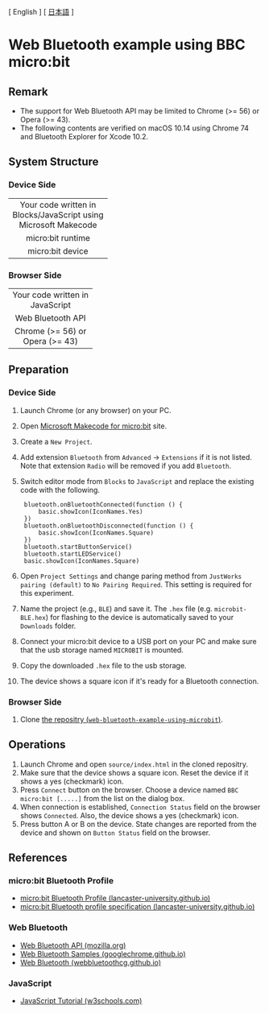 [ English ] [ [日本語](README.ja.md) ]

# Web Bluetooth example using BBC micro:bit

## Remark

+ The support for Web Bluetooth API may be limited to Chrome (>= 56) or Opera (>= 43).
+ The following contents are verified on macOS 10.14 using Chrome 74 and Bluetooth Explorer for Xcode 10.2.

## System Structure

### Device Side

<table>
<tr>
<td align="center">
	Your code written in <br>
	Blocks/JavaScript using <br>
	Microsoft Makecode
	</td>
	</tr>
<tr>
<td align="center">
	micro:bit runtime
	</td>
	</tr>
<tr>
<td align="center">
	micro:bit device
	</td>
	</tr>
	</table>

### Browser Side

<table>
<tr>
<td align="center">
	Your code written in <br>
	JavaScript
	</td>
	</tr>
<tr>
<td align="center">
	Web Bluetooth API
	</td>
	</tr>
<tr>
<td align="center">
	Chrome (>= 56) or <br>
	Opera (>= 43)
	</td>
	</tr>
	</table>

## Preparation

### Device Side

1. Launch Chrome (or any browser) on your PC.
1. Open [Microsoft Makecode for micro:bit](https://makecode.microbit.org/) site.
1. Create a `New Project`.
1. Add extension `Bluetooth` from `Advanced` -> `Extensions` if it is not listed. Note that extension `Radio` will be removed if you add `Bluetooth`.
1. Switch editor mode from `Blocks` to `JavaScript` and replace the existing code with the following.

		bluetooth.onBluetoothConnected(function () {
			basic.showIcon(IconNames.Yes)
		})
		bluetooth.onBluetoothDisconnected(function () {
			basic.showIcon(IconNames.Square)
		})
		bluetooth.startButtonService()
		bluetooth.startLEDService()
		basic.showIcon(IconNames.Square)

1. Open `Project Settings` and change paring method from `JustWorks pairing (default)` to `No Pairing Required`. This setting is required for this experiment.
1. Name the project (e.g., `BLE`) and save it. The `.hex` file (e.g. `microbit-BLE.hex`) for flashing to the device is automatically saved to your `Downloads` folder.
1. Connect your micro:bit device to a USB port on your PC and make sure that the usb storage named `MICROBIT` is mounted.
1. Copy the downloaded `.hex` file to the usb storage.
1. The device shows a square icon if it's ready for a Bluetooth connection.

### Browser Side

1. Clone [the repositry (`web-bluetooth-example-using-microbit`)](https://github.com/softgraph/web-bluetooth-example-using-microbit).

## Operations

1. Launch Chrome and open `source/index.html` in the cloned repositry.
1. Make sure that the device shows a square icon. Reset the device if it shows a yes (checkmark) icon.
1. Press `Connect` button on the browser. Choose a device named `BBC micro:bit [.....]` from the list on the dialog box.
1. When connection is established, `Connection Status` field on the browser shows `Connected`. Also, the device shows a yes (checkmark) icon.
1. Press button A or B on the device. State changes are reported from the device and shown on `Button Status` field on the browser.

## References

### micro:bit Bluetooth Profile

+ [micro:bit Bluetooth Profile (lancaster-university.github.io)](https://lancaster-university.github.io/microbit-docs/ble/profile/)
+ [micro:bit Bluetooth profile specification (lancaster-university.github.io)](https://lancaster-university.github.io/microbit-docs/resources/bluetooth/bluetooth_profile.html)

### Web Bluetooth

+ [Web Bluetooth API (mozilla.org)](https://developer.mozilla.org/en-US/docs/Web/API/Web_Bluetooth_API)
+ [Web Bluetooth Samples (googlechrome.github.io)](https://googlechrome.github.io/samples/web-bluetooth/)
+ [Web Bluetooth (webbluetoothcg.github.io)](https://webbluetoothcg.github.io/web-bluetooth/)

### JavaScript

+ [JavaScript Tutorial (w3schools.com)](https://www.w3schools.com/js/)
